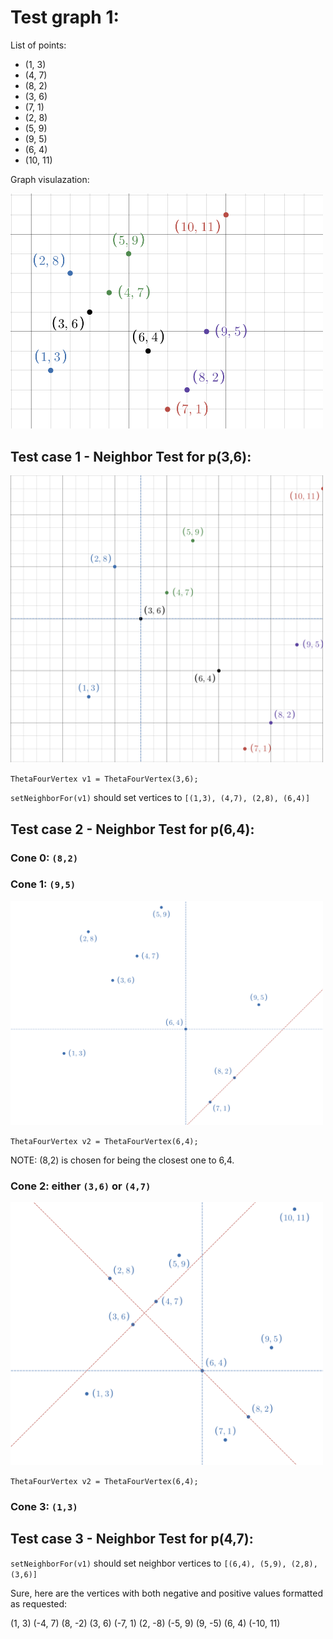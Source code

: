 # Test graph 1: 
List of points: 
- (1, 3)
- (4, 7)
- (8, 2)
- (3, 6)
- (7, 1)
- (2, 8)
- (5, 9)
- (9, 5)
- (6, 4)
- (10, 11)

Graph visulazation:

<img src="image.png" alt="alt text" width="500"/>

## Test case 1 - Neighbor Test for p(3,6): 
<img src="image-1.png" alt="alt text" width="500"/>

`ThetaFourVertex v1 = ThetaFourVertex(3,6);`

`setNeighborFor(v1)` should set vertices to `[(1,3), (4,7), (2,8), (6,4)]`

## Test case 2 - Neighbor Test for p(6,4): 

### Cone 0: `(8,2)`
### Cone 1: `(9,5)`
<img src="image-2.png" alt="alt text" width="500"/>

`ThetaFourVertex v2 = ThetaFourVertex(6,4);`

NOTE: (8,2) is chosen for being the closest one to 6,4. 

### Cone 2: either `(3,6)` or `(4,7)`

<img src="image-3.png" alt="alt text" width="500"/>

`ThetaFourVertex v2 = ThetaFourVertex(6,4);`


### Cone 3: `(1,3)`

## Test case 3 - Neighbor Test for p(4,7): 
`setNeighborFor(v1)` should set neighbor vertices to `[(6,4), (5,9), (2,8), (3,6)]`


Sure, here are the vertices with both negative and positive values formatted as requested:

(1, 3)
(-4, 7)
(8, -2)
(3, 6)
(-7, 1)
(2, -8)
(-5, 9)
(9, -5)
(6, 4)
(-10, 11)